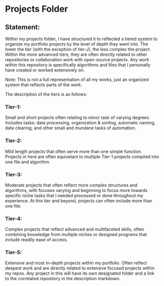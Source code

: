 # Projects Folder


## Statement:
Within my projects folder, I have structured it to reflected a tiered system to organize my portfolio projects by the level
of depth they went into. The lower the tier (with the exception of tier-J), the less complex the project. Within the
more advanced tiers, they are often directly related to other repositories or collaboration work with open-source projects.
Any work within this repository is specifically algorithms and files that I personally have created or worked extensively on.

Note: This is not a full representation of all my works, just an organized system that reflects parts of the work.



The description of the tiers is as follows:

### Tier-1:
Small and short projects often relating to minor task of varying degrees. Includes tasks: data processing, organization &
sorting, automatic naming, data clearing, and other small and mundane tasks of automation.
### Tier-2:
Mild length projects that often serve more than one simple function. Projects in here are often equivelant to multiple
Tier-1 projects compiled into one file and algorithm. 
### Tier-3:
Moderate projects that often reflect more complex structures and algorithms, with focuses varying and beginning to focus
more towards specific niche tasks that I needed processed or done throughout my experience. At this tier and beyond, 
projects can often include more than one file.
### Tier-4:
Complex projects that reflect advanced and multifaceted skills, often combining knowledge from multiple niches or designed
programs that include readily ease of access.
### Tier-5:
Extensive and most in-depth projects within my portfolio. Often reflect deepest work and are directly related to extensive
focused projects within my repos. Any project in this will have its own designated folder and a link to the correlated 
repository in the description markdown.


